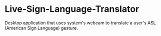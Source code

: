 # Live-Sign-Language-Translator
Desktop application that uses system's webcam to translate a user's ASL (American Sign Language) gesture.
